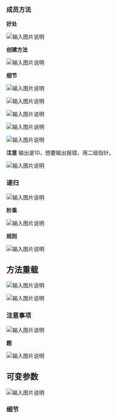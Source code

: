 ### 成员方法
**好处**

![输入图片说明](/imgs/2024-07-11/4ifPEBtDmsbtfHsF.png)

**创建方法**

![输入图片说明](/imgs/2024-07-11/OCr33gKSlC6XOCfZ.png)

**细节**

![输入图片说明](/imgs/2024-07-11/jdHDjnB0XoOLbp4U.png)

![输入图片说明](/imgs/2024-07-11/l3wEye27hmhVW7te.png)

![输入图片说明](/imgs/2024-07-11/I2dG9Fywhk1UTnYA.png)

![输入图片说明](/imgs/2024-07-11/A9nruyZUbL7xn9Pr.png)

![输入图片说明](/imgs/2024-07-11/pYZzeLXYWPcvXVtq.png)

**注意**
输出是10，想要输出报错，用二级指针。

![输入图片说明](/imgs/2024-07-11/sIeLRKChGz2RYiwk.png)

### 递归

![输入图片说明](/imgs/2024-07-11/XEEreabhPUFqZdvI.png)

**阶乘**

![输入图片说明](/imgs/2024-07-11/owZ0Apb9oxojkjWR.png)

**规则**

![输入图片说明](/imgs/2024-07-11/5xZs0OWYs5xUmlRX.png)

## 方法重载
![输入图片说明](/imgs/2024-07-11/fa6rnPgBpMKP8HD9.png)

![输入图片说明](/imgs/2024-07-11/TKDvi4XncSA9C6Kb.png)

### 注意事项
 
![输入图片说明](/imgs/2024-07-11/WXCkzuJOLVwZHts4.png)

**题**

![输入图片说明](/imgs/2024-07-11/XC7jIOfrnQ3wbMHL.png)

## 可变参数

![输入图片说明](/imgs/2024-07-11/1193kbp58K7FQuP8.png)

### 细节




<!--stackedit_data:
eyJoaXN0b3J5IjpbLTM0ODAwNzY0NSwtOTAyMTI1NzQ2LC05ND
MyNTY5NTksLTYzMTY3NzQ4NSwyMTExODgxOTczLDE0ODc0MTEz
NDAsOTQzMzk5NTQzLC0xNTI0MzEwMjQ1LC0xNjYwODU1MTUyLC
0yNjYzODc3LC0zMjEyMzc0MjEsLTIwODg3NDY2MTJdfQ==
-->